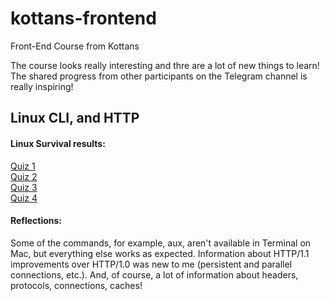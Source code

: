 # kottans-frontend
Front-End Course from Kottans

The course looks really interesting and thre are a lot of new things to learn! The shared progress from other participants on the Telegram channel is really inspiring!

## Linux CLI, and HTTP

#### Linux Survival results:  
[Quiz 1](/assets/LinuxSurvivalQuiz1.png)  
[Quiz 2](/assets/LinuxSurvivalQuiz2.png)  
[Quiz 3](/assets/LinuxSurvivalQuiz3.png)  
[Quiz 4](/assets/LinuxSurvivalQuiz4.png)  

#### Reflections:  
Some of the commands, for example, aux, aren't available in Terminal on Mac, but everything else works as expected. Information about HTTP/1.1 improvements over HTTP/1.0 was new to me (persistent and parallel connections, etc.). And, of course, a lot of information about headers, protocols, connections, caches!
